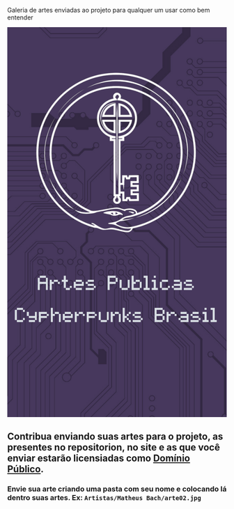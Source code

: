 Galeria de artes enviadas ao projeto para qualquer um usar como bem entender

![](assets/20211101_202239_contribua.webp)

## Contribua enviando suas artes para o projeto, as presentes no repositorion, no site e as que você enviar estarão licensiadas como [Domínio Público](https://en.wikipedia.org/wiki/Public_domain).

### Envie sua arte criando uma pasta com seu nome e colocando lá dentro suas artes. Ex: ```Artistas/Matheus Bach/arte02.jpg```
